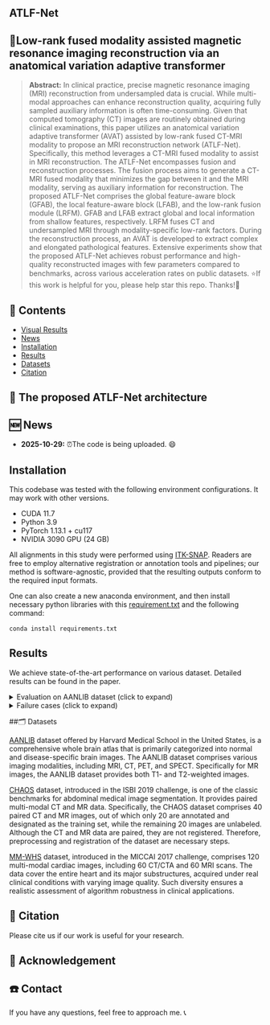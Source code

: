 ## ATLF-Net

## 📝Low-rank fused modality assisted magnetic resonance imaging reconstruction via an anatomical variation adaptive transformer



> **Abstract:** In clinical practice, precise magnetic resonance imaging (MRI) reconstruction from undersampled data is crucial. While multi-modal approaches can enhance reconstruction quality, acquiring fully sampled auxiliary information is often time-consuming. Given that computed tomography (CT) images are routinely obtained during clinical examinations, this paper utilizes an anatomical variation adaptive transformer (AVAT) assisted by low-rank fused CT-MRI modality to propose an MRI reconstruction network (ATLF-Net). Specifically, this method leverages a CT-MRI fused modality to assist in MRI reconstruction. The ATLF-Net encompasses fusion and reconstruction processes. The fusion process aims to generate a CT-MRI fused modality that minimizes the gap between it and the MRI modality, serving as auxiliary information for reconstruction. The proposed ATLF-Net comprises the global feature-aware block (GFAB), the local feature-aware block (LFAB), and the low-rank fusion module (LRFM). GFAB and LFAB extract global and local information from shallow features, respectively. LRFM fuses CT and undersampled MRI through modality-specific low-rank factors. During the reconstruction process, an AVAT is developed to extract complex and elongated pathological features. Extensive experiments show that the proposed ATLF-Net achieves robust performance and high-quality reconstructed images with few parameters compared to benchmarks, across various acceleration rates on public datasets.
⭐If this work is helpful for you, please help star this repo. Thanks!🤗


## 📑 Contents

- [Visual Results](#visual_results)
- [News](#news)
- [Installation](#installation)
- [Results](#results)
- [Datasets](#Datasets)
- [Citation](#cite)



## <a name="Real-S"></a> 🥇 The proposed ATLF-Net architecture




## <a name="news"></a> 🆕 News

- **2025-10-29:** ⏰The code is being uploaded. 😄
 


## <a name="installation"></a> Installation

This codebase was tested with the following environment configurations. It may work with other versions.

- CUDA 11.7
- Python 3.9
- PyTorch 1.13.1 + cu117
- NVIDIA 3090 GPU (24 GB) 

All alignments in this study were performed using [ITK-SNAP](http://www.itksnap.org/).  Readers are free to employ alternative registration or annotation tools and pipelines;  our method is software-agnostic, provided that the resulting outputs conform to the required input formats.


One can also create a new anaconda environment, and then install necessary python libraries with this [requirement.txt](https://drive.google.com/file/) and the following command: 
```
conda install requirements.txt
```

## Results
We achieve state-of-the-art performance on various dataset. Detailed results can be found in the paper.

<details>
<summary>Evaluation on AANLIB dataset (click to expand)</summary>
<p align="center">
    <img src="Reconstruction result/reconstruction result-1.png" style="border-radius: 15px">
</p>
</details>

<details>
<summary>Failure cases (click to expand)</summary>
<p align="center">
    <img src="Reconstruction result/Failure cases.png" style="border-radius: 15px">
</p>
</details>

##🗂️ Datasets

[AANLIB](https://www.med.harvard.edu/aanlib/home.html) dataset offered by Harvard Medical School in the United States, is a comprehensive whole brain atlas that is primarily categorized into normal and disease-specific brain images. The AANLIB dataset comprises various imaging modalities, including MRI, CT, PET, and SPECT. Specifically for MR images, the AANLIB dataset provides both T1- and T2-weighted images. 

[CHAOS](https://paperswithcode.com/dataset/CHAOS) dataset, introduced in the ISBI 2019 challenge, is one of the classic benchmarks for abdominal medical image segmentation. It provides paired multi-modal CT and MR data. Specifically, the CHAOS dataset comprises 40 paired CT and MR images, out of which only 20 are annotated and designated as the training set, while the remaining 20 images are unlabeled. Although the CT and MR data are paired, they are not registered. Therefore, preprocessing and registration of the dataset are necessary steps.

[MM-WHS](https://zmiclab.github.io/zxh/0/mmwhs/) dataset, introduced in the MICCAI 2017 challenge, comprises 120 multi-modal cardiac images, including 60 CT/CTA and 60 MRI scans. The data cover the entire heart and its major substructures, acquired under real clinical conditions with varying image quality. Such diversity ensures a realistic assessment of algorithm robustness in clinical applications.

## <a name="cite"></a> 🥰 Citation

Please cite us if our work is useful for your research.

##
## <a name="ack"></a> 🧩 Acknowledgement
 
##
## <a name="con"></a>☎️ Contact

If you have any questions, feel free to approach me. 📞
##


